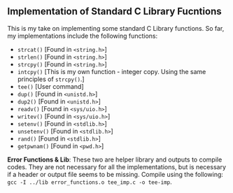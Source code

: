 ## Implementation of Standard C Library Fucntions
This is my take on implementing some standard C Library functions. So far, my implementations include the following functions:
- `strcat()` [Found in `<string.h>`]
- `strlen()` [Found in `<string.h>`]
- `strcpy()` [Found in `<string.h>`]
- `intcpy()` [This is my own function - integer copy. Using the same principles of `strcpy()`.]
- `tee()` [User command]
- `dup()` [Found in `<unistd.h>`]
- `dup2()` [Found in `<unistd.h>`]
- `readv()` [Found in `<sys/uio.h>`]
- `writev()` [Found in `<sys/uio.h>`]
- `setenv()` [Found in `<stdlib.h>`]
- `unsetenv()` [Found in `<stdlib.h>`]
- `rand()` [Found in `<stdlib.h>`]
- `getpwnam()` [Found in `<pwd.h>`]

**Error Functions & Lib**: These two are helper library and outputs to compile codes. They are not necessary for all the implementations, but is necessary if a header or output file seems to be missing. Compile using the following: `gcc -I ../lib error_functions.o tee_imp.c -o tee-imp`.
